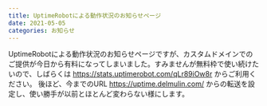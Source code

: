 ```yaml
---
title: UptimeRobotによる動作状況のお知らせページ
date: 2021-05-05
categories: お知らせ
---
```


UptimeRobotによる動作状況のお知らせページですが、カスタムドメインでのご提供が今日から有料になってしまいました。すみませんが無料枠で使い続けたいので、しばらくは https://stats.uptimerobot.com/qLr89iOw8r からご利用ください。
後ほど、今までのURL https://uptime.delmulin.com/ からの転送を設定し、使い勝手が以前とほとんど変わらない様にします。
